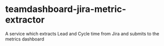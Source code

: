 # teamdashboard-jira-metric-extractor
A service which extracts Lead and Cycle time from Jira and submits to the metrics dashboard
